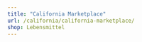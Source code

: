 ```yaml
---
title: "California Marketplace"
url: /california/california-marketplace/
shop: Lebensmittel
---
```

